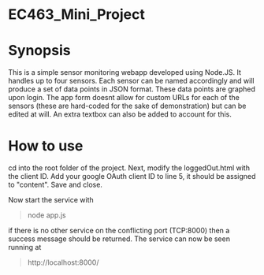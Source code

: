 # EC463_Mini_Project

# Synopsis
This is a simple sensor monitoring webapp developed using Node.JS. 
It handles up to four sensors.
Each sensor can be named accordingly and will produce a set of data points in JSON format. 
These data points are graphed upon login.
The app form doesnt allow for custom URLs for each of the sensors (these are hard-coded for the sake of demonstration) but can be edited at will.
An extra textbox can also be added to account for this.

# How to use
cd into the root folder of the project. Next, modify the loggedOut.html with the client ID. Add your google OAuth client ID to line 5, it should be assigned to "content". Save and close.

Now start the service with
> node app.js 


if there is no other service on the conflicting port (TCP:8000) then a success message should be returned.
The service can now be seen running at
> http://localhost:8000/
